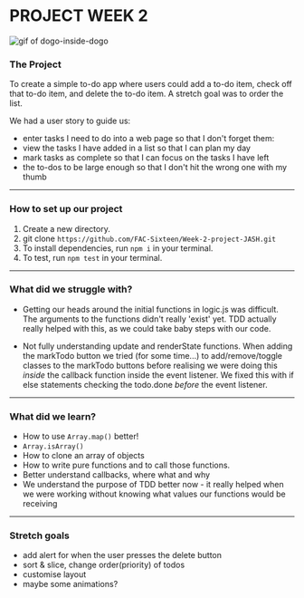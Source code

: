 # PROJECT WEEK 2

![gif of dogo-inside-dogo](https://media.giphy.com/media/mokQK7oyiR8Sk/giphy.gif)

### The Project

To create a simple to-do app where users could add a to-do item, check off that to-do item, and delete the to-do item. A stretch goal was to order the list.

We had a user story to guide us:
- enter tasks I need to do into a web page so that I don't forget them:
- view the tasks I have added in a list so that I can plan my day
- mark tasks as complete so that I can focus on the tasks I have left
- the to-dos to be large enough so that I don't hit the wrong one with my thumb

---
### How to set up our project

1. Create a new directory.
2. git clone `https://github.com/FAC-Sixteen/Week-2-project-JASH.git`
3. To install dependencies, run `npm i` in your terminal.
4. To test, run `npm test` in your terminal.

---
### What did we struggle with?

* Getting our heads around the initial functions in logic.js was difficult. The arguments to the functions didn't really 'exist' yet. TDD actually really helped with this, as we could take baby steps with our code.

* Not fully understanding update and renderState functions. When adding the markTodo button we tried (for some time...) to add/remove/toggle classes to the markTodo buttons before realising we were doing this *inside* the callback function inside the event listener. We fixed this with if else statements checking the todo.done *before* the event listener.  

---
### What did we learn?

* How to use `Array.map()` better! 
* `Array.isArray()`
* How to clone an array of objects
* How to write pure functions and to call those functions.
* Better understand callbacks, where what and why
* We understand the purpose of TDD better now - it really helped when we were working without knowing what values our functions would be receiving

---
### Stretch goals

* add alert for when the user presses the delete button
* sort & slice, change order(priority) of todos
* customise layout
* maybe some animations?
